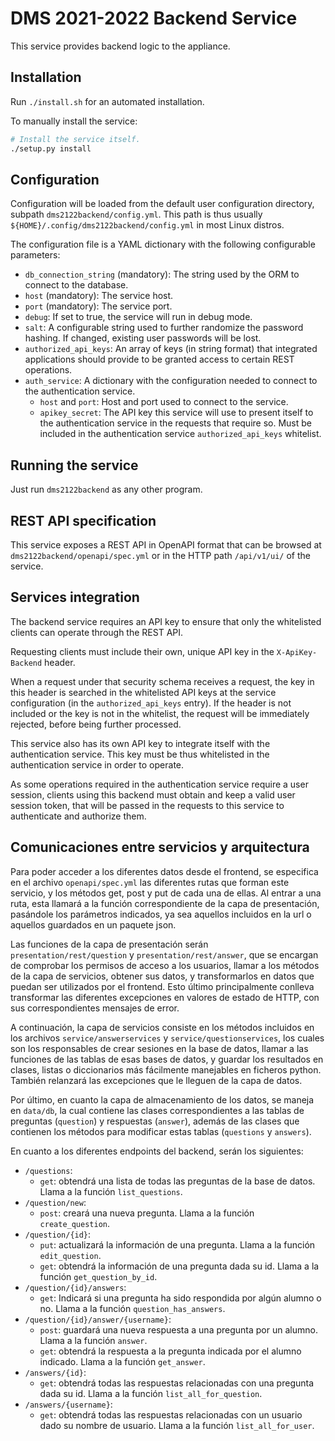# DMS 2021-2022 Backend Service

This service provides backend logic to the appliance.

## Installation

Run `./install.sh` for an automated installation.

To manually install the service:

```bash
# Install the service itself.
./setup.py install
```

## Configuration

Configuration will be loaded from the default user configuration directory, subpath `dms2122backend/config.yml`. This path is thus usually `${HOME}/.config/dms2122backend/config.yml` in most Linux distros.

The configuration file is a YAML dictionary with the following configurable parameters:

- `db_connection_string` (mandatory): The string used by the ORM to connect to the database.
- `host` (mandatory): The service host.
- `port` (mandatory): The service port.
- `debug`: If set to true, the service will run in debug mode.
- `salt`: A configurable string used to further randomize the password hashing. If changed, existing user passwords will be lost.
- `authorized_api_keys`: An array of keys (in string format) that integrated applications should provide to be granted access to certain REST operations.
- `auth_service`: A dictionary with the configuration needed to connect to the authentication service.
  - `host` and `port`: Host and port used to connect to the service.
  - `apikey_secret`: The API key this service will use to present itself to the authentication service in the requests that require so. Must be included in the authentication service `authorized_api_keys` whitelist.

## Running the service

Just run `dms2122backend` as any other program.

## REST API specification

This service exposes a REST API in OpenAPI format that can be browsed at `dms2122backend/openapi/spec.yml` or in the HTTP path `/api/v1/ui/` of the service.

## Services integration

The backend service requires an API key to ensure that only the whitelisted clients can operate through the REST API.

Requesting clients must include their own, unique API key in the `X-ApiKey-Backend` header.

When a request under that security schema receives a request, the key in this header is searched in the whitelisted API keys at the service configuration (in the `authorized_api_keys` entry). If the header is not included or the key is not in the whitelist, the request will be immediately rejected, before being further processed.

This service also has its own API key to integrate itself with the authentication service. This key must be thus whitelisted in the authentication service in order to operate.

As some operations required in the authentication service require a user session, clients using this backend must obtain and keep a valid user session token, that will be passed in the requests to this service to authenticate and authorize them.


## Comunicaciones entre servicios y arquitectura

Para poder acceder a los diferentes datos desde el frontend, se especifica en el archivo `openapi/spec.yml` las diferentes rutas que forman este servicio, y los métodos get, post y put de cada una de ellas. Al entrar a una ruta, esta llamará a la función correspondiente de la capa de presentación, pasándole los parámetros indicados, ya sea aquellos incluidos en la url o aquellos guardados en un paquete json. 

Las funciones de la capa de presentación serán `presentation/rest/question` y `presentation/rest/answer`, que se encargan de comprobar los permisos de acceso a los usuarios, llamar a los métodos de la capa de servicios, obtener sus datos, y transformarlos en datos que puedan ser utilizados por el frontend. Esto último principalmente conlleva transformar las diferentes excepciones en valores de estado de HTTP, con sus correspondientes mensajes de error.

A continuación, la capa de servicios consiste en los métodos incluidos en los archivos `service/answerservices` y `service/questionservices`, los cuales son los responsables de crear sesiones en la base de datos, llamar a las funciones de las tablas de esas bases de datos, y guardar los resultados en clases, listas o diccionarios más fácilmente manejables en ficheros python. También relanzará las excepciones que le lleguen de la capa de datos.

Por último, en cuanto la capa de almacenamiento de los datos, se maneja en `data/db`, la cual contiene las clases correspondientes a las tablas de preguntas (`question`) y respuestas (`answer`), además de las clases que contienen los métodos para modificar estas tablas (`questions` y `answers`).



En cuanto a los diferentes endpoints del backend, serán los siguientes:

 - `/questions`: 
   - `get`: obtendrá una lista de todas las preguntas de la base de datos. Llama a la función `list_questions`.
 - `/question/new`:
   - `post`: creará una nueva pregunta. Llama a la función `create_question`.
 - `/question/{id}`:
   - `put`: actualizará la información de una pregunta. Llama a la función `edit_question`.
   - `get`: obtendrá la información de una pregunta dada su id. Llama a la función `get_question_by_id`.
 - `/question/{id}/answers`:
   - `get`: Indicará si una pregunta ha sido respondida por algún alumno o no. Llama a la función `question_has_answers`.
 - `/question/{id}/answer/{username}`:
   - `post`: guardará una nueva respuesta a una pregunta por un alumno. Llama a la función `answer`.
   - `get`: obtendrá la respuesta a la pregunta indicada por el alumno indicado. Llama a la función `get_answer`.
 - `/answers/{id}`:
   - `get`: obtendrá todas las respuestas relacionadas con una pregunta dada su id. Llama a la función `list_all_for_question`.
 - `/answers/{username}`:
   - `get`: obtendrá todas las respuestas relacionadas con un usuario dado su nombre de usuario. Llama a la función `list_all_for_user`.

